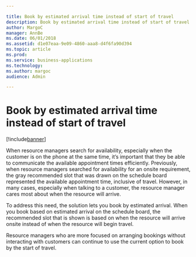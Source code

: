 ```yaml
---

title: Book by estimated arrival time instead of start of travel
description: Book by estimated arrival time instead of start of travel
author: MargoC
manager: AnnBe
ms.date: 06/01/2018
ms.assetid: d1e07eaa-9e09-4860-aaa8-d4f6fa90d394
ms.topic: article
ms.prod: 
ms.service: business-applications
ms.technology: 
ms.author: margoc
audience: Admin

---
```

#  Book by estimated arrival time instead of start of travel




[!include[banner](../../includes/banner.md)]

When resource managers search for availability, especially when the customer is
on the phone at the same time, it’s important that they be able to communicate
the available appointment times efficiently. Previously, when resource managers
searched for availability for an onsite requirement, the gray recommended slot
that was drawn on the schedule board represented the available appointment time,
inclusive of travel. However, in many cases, especially when talking to a
customer, the resource manager cares most about when the resource will arrive.

To address this need, the solution lets you book by estimated arrival. When you
book based on estimated arrival on the schedule board, the recommended slot that
is shown is based on when the resource will arrive onsite instead of when the
resource will begin travel.

Resource managers who are more focused on arranging bookings without interacting
with customers can continue to use the current option to book by the start of
travel.
